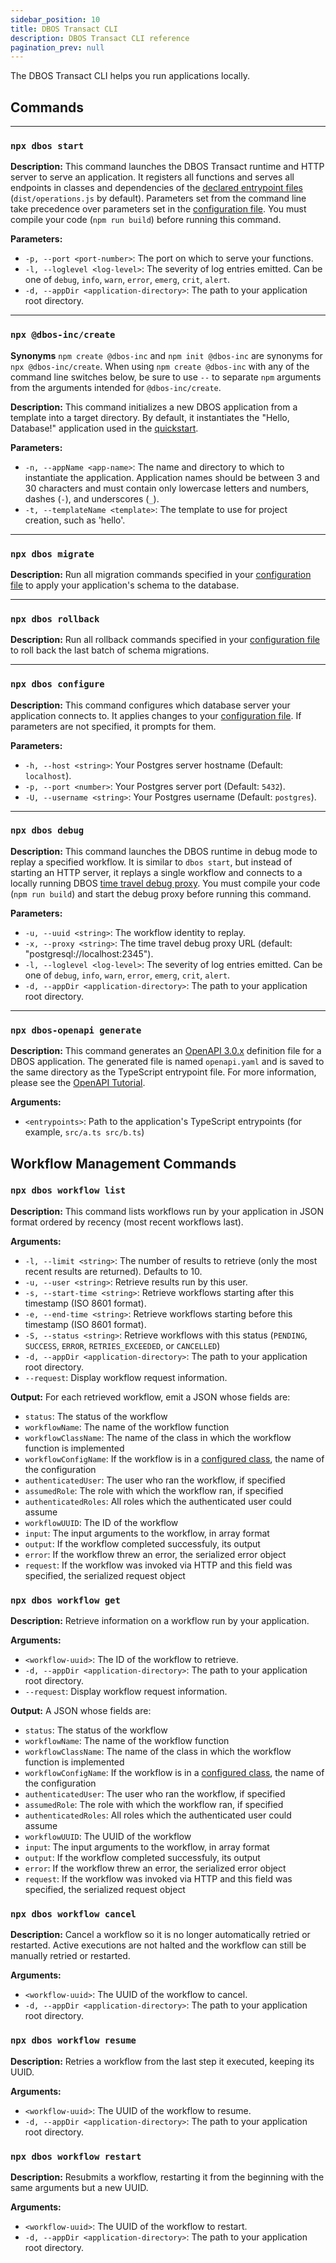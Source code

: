 ```yaml
---
sidebar_position: 10
title: DBOS Transact CLI
description: DBOS Transact CLI reference
pagination_prev: null
---
```


The DBOS Transact CLI helps you run applications locally.

## Commands

---

### `npx dbos start`

**Description:**
This command launches the DBOS Transact runtime and HTTP server to serve an application.
It registers all functions and serves all endpoints in classes and dependencies of the [declared entrypoint files](../configuration#runtime) (`dist/operations.js` by default).
Parameters set from the command line take precedence over parameters set in the [configuration file](../configuration).
You must compile your code (`npm run build`) before running this command.

**Parameters:**
- `-p, --port <port-number>`: The port on which to serve your functions.
- `-l, --loglevel <log-level>`: The severity of log entries emitted. Can be one of `debug`, `info`, `warn`, `error`, `emerg`, `crit`, `alert`.
- `-d, --appDir <application-directory>`: The path to your application root directory.

---

### `npx @dbos-inc/create`

**Synonyms**
`npm create @dbos-inc` and `npm init @dbos-inc` are synonyms for `npx @dbos-inc/create`.  When using `npm create @dbos-inc` with any of the command line switches below, be sure to use `--` to separate `npm` arguments from the arguments intended for `@dbos-inc/create`.

**Description:**
This command initializes a new DBOS application from a template into a target directory. By default, it instantiates the "Hello, Database!" application used in the [quickstart](../../../quickstart).

**Parameters:**
- `-n, --appName <app-name>`: The name and directory to which to instantiate the application. Application names should be between 3 and 30 characters and must contain only lowercase letters and numbers, dashes (`-`), and underscores (`_`).
- `-t, --templateName <template>`: The template to use for project creation, such as 'hello'.

---

### `npx dbos migrate`

**Description:**
Run all migration commands specified in your [configuration file](../configuration) to apply your application's schema to the database.

---

### `npx dbos rollback`

**Description:**
Run all rollback commands specified in your [configuration file](../configuration) to roll back the last batch of schema migrations.

---

### `npx dbos configure`

**Description:**
This command configures which database server your application connects to.
It applies changes to your [configuration file](../configuration).
If parameters are not specified, it prompts for them.

**Parameters:**
- `-h, --host <string>`: Your Postgres server hostname (Default: `localhost`).
- `-p, --port <number>`: Your Postgres server port (Default: `5432`).
- `-U, --username <string>`: Your Postgres username (Default: `postgres`).

---

### `npx dbos debug`

**Description:**
This command launches the DBOS runtime in debug mode to replay a specified workflow.
It is similar to `dbos start`, but instead of starting an HTTP server, it replays a single workflow and connects to a locally running DBOS [time travel debug proxy](../../../cloud-tutorials/timetravel-debugging.md#time-travel-with-dbos-cli-non-vs-code-users).
You must compile your code (`npm run build`) and start the debug proxy before running this command.

**Parameters:**
- `-u, --uuid <string>`: The workflow identity to replay.
- `-x, --proxy <string>`: The time travel debug proxy URL (default: "postgresql://localhost:2345").
- `-l, --loglevel <log-level>`: The severity of log entries emitted. Can be one of `debug`, `info`, `warn`, `error`, `emerg`, `crit`, `alert`.
- `-d, --appDir <application-directory>`: The path to your application root directory.

---

### `npx dbos-openapi generate`

**Description:**
This command generates an [OpenAPI 3.0.x](https://www.openapis.org/) definition file for a DBOS application.
The generated file is named `openapi.yaml` and is saved to the same directory as the TypeScript entrypoint file.
For more information, please see the [OpenAPI Tutorial](../../tutorials/development/openapi-tutorial.md).

**Arguments:**
- `<entrypoints>`: Path to the application's TypeScript entrypoints (for example, `src/a.ts src/b.ts`)

## Workflow Management Commands

### `npx dbos workflow list`

**Description:**
This command lists workflows run by your application in JSON format ordered by recency (most recent workflows last).

**Arguments:**
- `-l, --limit <string>`: The number of results to retrieve (only the most recent results are returned). Defaults to 10.
- `-u, --user <string>`: Retrieve results run by this user.
- `-s, --start-time <string>`: Retrieve workflows starting after this timestamp (ISO 8601 format).
- `-e, --end-time <string>`: Retrieve workflows starting before this timestamp (ISO 8601 format).
- `-S, --status <string>`: Retrieve workflows with this status (`PENDING`, `SUCCESS`, `ERROR`, `RETRIES_EXCEEDED`, or `CANCELLED`)
- `-d, --appDir <application-directory>`: The path to your application root directory.
- `--request`: Display workflow request information.

**Output:**
For each retrieved workflow, emit a JSON whose fields are:
- `status`: The status of the workflow
- `workflowName`: The name of the workflow function
- `workflowClassName`: The name of the class in which the workflow function is implemented
- `workflowConfigName`: If the workflow is in a [configured class](../../tutorials/development/configured-instances.md), the name of the configuration
- `authenticatedUser`: The user who ran the workflow, if specified
- `assumedRole`: The role with which the workflow ran, if specified
- `authenticatedRoles`: All roles which the authenticated user could assume
- `workflowUUID`: The ID of the workflow
- `input`: The input arguments to the workflow, in array format
- `output`: If the workflow completed successfuly, its output
- `error`: If the workflow threw an error, the serialized error object
- `request`: If the workflow was invoked via HTTP and this field was specified, the serialized request object

### `npx dbos workflow get`

**Description:**
Retrieve information on a workflow run by your application.

**Arguments:**
- `<workflow-uuid>`: The ID of the workflow to retrieve.
- `-d, --appDir <application-directory>`: The path to your application root directory.
- `--request`: Display workflow request information.

**Output:**
A JSON whose fields are:
- `status`: The status of the workflow
- `workflowName`: The name of the workflow function
- `workflowClassName`: The name of the class in which the workflow function is implemented
- `workflowConfigName`: If the workflow is in a [configured class](../../tutorials/development/configured-instances.md), the name of the configuration
- `authenticatedUser`: The user who ran the workflow, if specified
- `assumedRole`: The role with which the workflow ran, if specified
- `authenticatedRoles`: All roles which the authenticated user could assume
- `workflowUUID`: The UUID of the workflow
- `input`: The input arguments to the workflow, in array format
- `output`: If the workflow completed successfuly, its output
- `error`: If the workflow threw an error, the serialized error object
- `request`: If the workflow was invoked via HTTP and this field was specified, the serialized request object

### `npx dbos workflow cancel`

**Description:**
 Cancel a workflow so it is no longer automatically retried or restarted. Active executions are not halted and the workflow can still be manually retried or restarted.

**Arguments:**
- `<workflow-uuid>`: The UUID of the workflow to cancel.
- `-d, --appDir <application-directory>`: The path to your application root directory.

### `npx dbos workflow resume`

**Description:**
Retries a workflow from the last step it executed, keeping its UUID.

**Arguments:**
- `<workflow-uuid>`: The UUID of the workflow to resume.
- `-d, --appDir <application-directory>`: The path to your application root directory.

### `npx dbos workflow restart`

**Description:**
Resubmits a workflow, restarting it from the beginning with the same arguments but a new UUID.

**Arguments:**
- `<workflow-uuid>`: The UUID of the workflow to restart.
- `-d, --appDir <application-directory>`: The path to your application root directory.